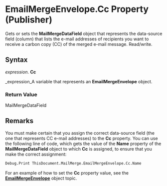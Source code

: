 
# EmailMergeEnvelope.Cc Property (Publisher)

Gets or sets the  **MailMergeDataField** object that represents the data-source field (column) that lists the e-mail addresses of recipients you want to receive a carbon copy (CC) of the merged e-mail message. Read/write.


## Syntax

 _expression_. **Cc**

 _expression_A variable that represents an  **EmailMergeEnvelope** object.


### Return Value

MailMergeDataField


## Remarks

You must make certain that you assign the correct data-source field (the one that represents CC e-mail addresses) to the  **Cc** property. You can use the following line of code, which gets the value of the **Name** property of the **MailMergeDataField** object to which **Cc** is assigned, to ensure that you make the correct assignment:


```vb
Debug.Print ThisDocument.MailMerge.EmailMergeEnvelope.Cc.Name
```

For an example of how to set the  **Cc** property value, see the **[EmailMergeEnvelope](555dd80e-bac2-96dd-4256-ad1b8006da0f.md)** object topic.

